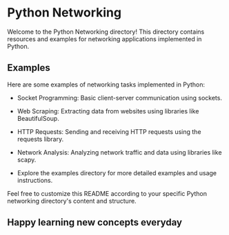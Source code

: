 # Python Networking

Welcome to the Python Networking directory! This directory contains resources and examples for networking applications implemented in Python.

## Examples

Here are some examples of networking tasks implemented in Python:

- Socket Programming: Basic client-server communication using sockets.

- Web Scraping: Extracting data from websites using libraries like BeautifulSoup.

- HTTP Requests: Sending and receiving HTTP requests using the requests library.

- Network Analysis: Analyzing network traffic and data using libraries like scapy.

- Explore the examples directory for more detailed examples and usage instructions.

Feel free to customize this README according to your specific Python networking directory's content and structure. 

## Happy learning new concepts everyday
